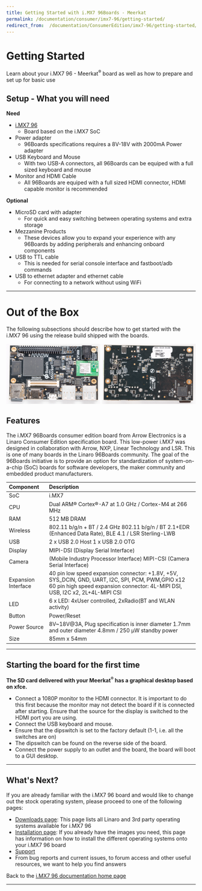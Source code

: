 ```yaml
---
title: Getting Started with i.MX7 96Boards - Meerkat
permalink: /documentation/consumer/imx7-96/getting-started/
redirect_from:  /documentation/ConsumerEdition/imx7-96/getting-started/
---
```

# Getting Started

Learn about your i.MX7 96 - Meerkat<sup>®</sup> board as well as how to prepare and set up for basic use

## Setup - What you will need

**Need**
- [i.MX7 96](https://www.96boards.org/product/imx7-96/)
   - Board based on the i.MX7 SoC
- Power adapter
   - 96Boards specifications requires a 8V-18V with 2000mA Power adapter
- USB Keyboard and Mouse
   - With two USB-A connectors, all 96Boards can be equiped with a full sized keyboard and mouse
- Monitor and HDMI Cable
   - All 96Boards are equiped with a full sized HDMI connector, HDMI capable monitor is recommended

**Optional**
- MicroSD card with adapter
  - For quick and easy switching between operating systems and extra storage
- Mezzanine Products
  - These devices allow you to expand your experience with any 96Boards by adding peripherals and enhancing onboard components
- USB to TTL cable
  - This is needed for serial console interface and fastboot/adb commands
- USB to ethernet adapter and ethernet cable
  - For connecting to a network without using WiFi

***

# Out of the Box

The following subsections should describe how to get started with the i.MX7 96 using the release build shipped with the boards.

<img src="../additional-docs/images/images-board/iMX7-96-front.jpg" data-canonical-src="../additional-docs/images/images-board/iMX7-96-front.jpg" width="250" height="160" />
<img src="../additional-docs/images/images-board/iMX7-96-back.jpg" data-canonical-src="../additional-docs/images/images-board/iMX7-96-back.jpg" width="250" height="160" />

## Features

The i.MX7 96Boards consumer edition board from Arrow Electronics is a
Linaro Consumer Edition specification board. This low-power i.MX7 was
designed in collaboration with Arrow, NXP, Linear Technology and LSR.
This is one of many boards in the Linaro 96Boards community. The goal of
the 96Boards initiative is to provide an option for standardization of
system-on-a-chip (SoC) boards for software developers, the maker
community and embedded product manufacturers.


|   Component          |   Description                                                                                         |
|:---------------------|:------------------------------------------------------------------------------------------------------|
|  SoC                 | i.MX7                                                                                                 |
|  CPU                 | Dual ARM® Cortex®-A7 at 1.0 GHz / Cortex-M4 at 266 MHz                                                |
|  RAM                 | 512 MB DRAM                                                                                           |
|  Wireless            | 802.11 b/g/n + BT / 2.4 GHz 802.11 b/g/n / BT 2.1+EDR (Enhanced Data Rate), BLE 4.1 / LSR Sterling-LWB|
|  USB                 | 2 x USB 2.0 Host 1 x USB 2.0 OTG                                                                      |
|  Display             | MIPI-DSI (Display Serial Interface)                                                                   |
|  Camera              | (Mobile Industry Processor Interface) MIPI-CSI (Camera Serial Interface)                              |
|  Expansion Interface | 40 pin low speed expansion connector: +1.8V, +5V, SYS_DCIN, GND, UART, I2C, SPI, PCM, PWM,GPIO x12 60 pin high speed expansion connector: 4L-MIPI DSI, USB, I2C x2, 2L+4L-MIPI CSI                                                         |
|  LED                 | 6 x LED: 4xUser controlled, 2xRadio(BT and WLAN activity)                                             |
|  Button              | Power/Reset                                                                                           |
|  Power Source        | 8V~18V@3A, Plug specification is inner diameter 1.7mm and outer diameter 4.8mm / 250 μW standby power |
|  Size                | 85mm x 54mm                                                                                           |




***

## Starting the board for the first time

**The SD card delivered with your Meerkat<sup>®</sup> has a graphical desktop based on xfce.**
- Connect a 1080P monitor to the HDMI connector. It is important to do this first because the monitor may not detect the board if it is connected after starting. Ensure that the source for the display is switched to the HDMI port you are using.
- Connect the USB keyboard and mouse.
- Ensure that the dipswitch is set to the factory default (1-1, i.e. all the switches are on)
- The dipswitch can be found on the reverse side of the board.
- Connect the power supply to an outlet and the board, the board will boot to a GUI desktop.

***


## What's Next?

If you are already familiar with the i.MX7 96 board and would like to change out the stock operating system, please proceed to one of the following pages:

- [Downloads page](../downloads/): This page lists all Linaro and 3rd party operating systems available for i.MX7 96
- [Installation page](../installation/): If you already have the images you need, this page has information on how to install the different operating systems onto your i.MX7 96 board
- [Support](../support/)
- From bug reports and current issues, to forum access and other useful resources, we want to help you find answers

Back to the [i.MX7 96 documentation home page](../)

***
